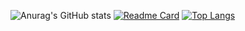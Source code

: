 ![Anurag's GitHub stats](https://github-readme-stats.vercel.app/api?username=yulong0309&show_icons=true&theme=dracula)
[![Readme Card](https://github-readme-stats.vercel.app/api/pin/?username=yulong0309&repo=github-readme-stats)](https://github.com/yulong0309/github-readme-stats)
[![Top Langs](https://github-readme-stats.vercel.app/api/top-langs/?username=yulong0309)](https://github.com/yulong0309/github-readme-stats)
